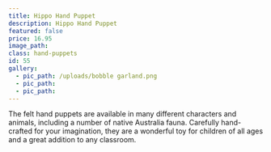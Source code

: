 ```yaml
---
title: Hippo Hand Puppet
description: Hippo Hand Puppet
featured: false
price: 16.95
image_path:
class: hand-puppets
id: 55
gallery:
  - pic_path: /uploads/bobble garland.png
  - pic_path:
  - pic_path:
---
```



The felt hand puppets are available in many different characters and animals, including a number of native Australia fauna. Carefully hand-crafted for your imagination, they are a wonderful toy for children of all ages and a great addition to any classroom.
